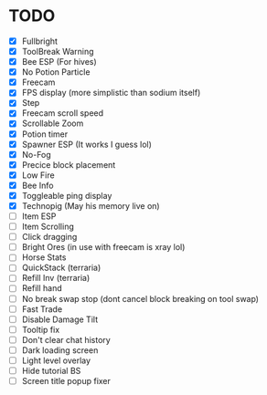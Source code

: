 # TODO
- [x] Fullbright
- [x] ToolBreak Warning
- [x] Bee ESP (For hives)
- [x] No Potion Particle
- [x] Freecam
- [x] FPS display (more simplistic than sodium itself)
- [x] Step
- [x] Freecam scroll speed
- [x] Scrollable Zoom
- [x] Potion timer
- [x] Spawner ESP (It works I guess lol)
- [x] No-Fog
- [x] Precice block placement
- [x] Low Fire
- [x] Bee Info
- [x] Toggleable ping display
- [x] Technopig (May his memory live on)
- [ ] Item ESP
- [ ] Item Scrolling
- [ ] Click dragging
- [ ] Bright Ores (in use with freecam is xray lol)
- [ ] Horse Stats
- [ ] QuickStack (terraria)
- [ ] Refill Inv (terraria)
- [ ] Refill hand
- [ ] No break swap stop (dont cancel block breaking on tool swap)
- [ ] Fast Trade
- [ ] Disable Damage Tilt
- [ ] Tooltip fix
- [ ] Don't clear chat history
- [ ] Dark loading screen
- [ ] Light level overlay
- [ ] Hide tutorial BS
- [ ] Screen title popup fixer
